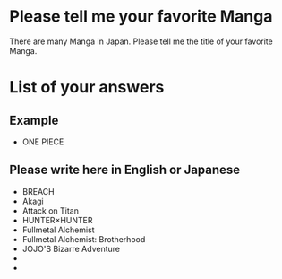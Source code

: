 # Please tell me your favorite Manga
There are many Manga in Japan.
Please tell me the title of your favorite Manga.

# List of your answers 
## Example
- ONE PIECE

## Please write here in English or Japanese
- BREACH
- Akagi
- Attack on Titan
- HUNTER×HUNTER
- Fullmetal Alchemist
- Fullmetal Alchemist: Brotherhood
- JOJO'S Bizarre Adventure
- 
- 